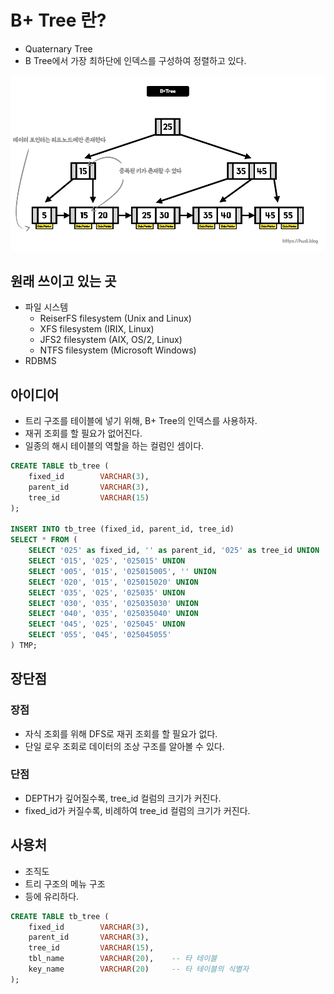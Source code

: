 # B+ Tree 란?
- Quaternary Tree
- B Tree에서 가장 최하단에 인덱스를 구성하여 정렬하고 있다.

![b+tree](../img/b%2Btree.png)

## 원래 쓰이고 있는 곳
- 파일 시스템
    - ReiserFS filesystem (Unix and Linux)
    - XFS filesystem (IRIX, Linux)
    - JFS2 filesystem (AIX, OS/2, Linux)
    - NTFS filesystem (Microsoft Windows)
- RDBMS

## 아이디어
- 트리 구조를 테이블에 넣기 위해, B+ Tree의 인덱스를 사용하자.
- 재귀 조회를 할 필요가 없어진다.
- 일종의 해시 테이블의 역할을 하는 컬럼인 셈이다.

```sql
CREATE TABLE tb_tree (
    fixed_id        VARCHAR(3),
    parent_id       VARCHAR(3),
    tree_id         VARCHAR(15)
);

INSERT INTO tb_tree (fixed_id, parent_id, tree_id)
SELECT * FROM (
    SELECT '025' as fixed_id, '' as parent_id, '025' as tree_id UNION
    SELECT '015', '025', '025015' UNION
    SELECT '005', '015', '025015005', '' UNION
    SELECT '020', '015', '025015020' UNION
    SELECT '035', '025', '025035' UNION
    SELECT '030', '035', '025035030' UNION
    SELECT '040', '035', '025035040' UNION
    SELECT '045', '025', '025045' UNION
    SELECT '055', '045', '025045055'
) TMP;
```

## 장단점
### 장점
- 자식 조회를 위해 DFS로 재귀 조회를 할 필요가 없다.
- 단일 로우 조회로 데이터의 조상 구조를 알아볼 수 있다.

### 단점
- DEPTH가 깊어질수록, tree_id 컬럼의 크기가 커진다.
- fixed_id가 커질수록, 비례하여 tree_id 컬럼의 크기가 커진다.

## 사용처
- 조직도
- 트리 구조의 메뉴 구조
- 등에 유리하다.

```sql
CREATE TABLE tb_tree (
    fixed_id        VARCHAR(3),
    parent_id       VARCHAR(3),
    tree_id         VARCHAR(15),
    tbl_name        VARCHAR(20),    -- 타 테이블
    key_name        VARCHAR(20)     -- 타 테이블의 식별자
);
```
